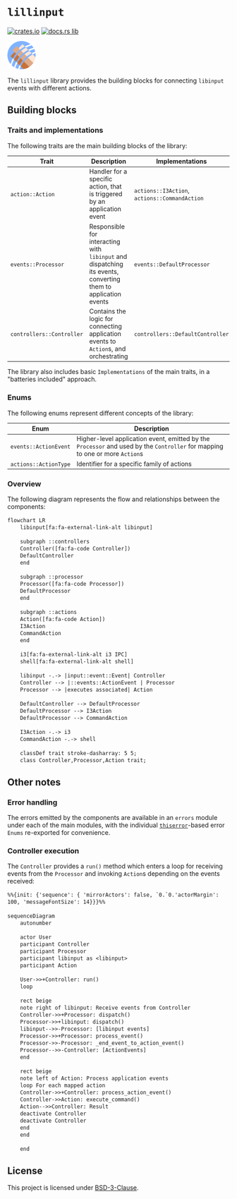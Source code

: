 # `lillinput`

[![crates.io]](https://crates.io/crates/lillinput)
[![docs.rs lib]](https://docs.rs/lillinput)

<img src="../../doc/assets/logo.svg" width="64px" alt="lillinput logo">

The `lillinput` library provides the building blocks for connecting
`libinput` events with different actions.

## Building blocks

### Traits and implementations

The following traits are the main building blocks of the library:

| Trait                     | Description                                                                                                   | Implementations                               |
|---------------------------|---------------------------------------------------------------------------------------------------------------|-----------------------------------------------|
| `action::Action`          | Handler for a specific action, that is triggered by an application event                                      | `actions::I3Action`, `actions::CommandAction` |
| `events::Processor`       | Responsible for interacting with `libinput` and dispatching its events, converting them to application events | `events::DefaultProcessor`                    |
| `controllers::Controller` | Contains the logic for connecting application events to `Action`s, and orchestrating                          | `controllers::DefaultController`              |

The library also includes basic `Implementations` of the main traits, in a
"batteries included" approach.

### Enums

The following enums represent different concepts of the library:

| Enum                  | Description                                                                                                                  |
|-----------------------|------------------------------------------------------------------------------------------------------------------------------|
| `events::ActionEvent` | Higher-level application event, emitted by the `Processor` and used by the `Controller` for mapping to one or more `Action`s |
| `actions::ActionType` | Identifier for a specific family of actions                                                                                  |

### Overview

The following diagram represents the flow and relationships between the components:

```mermaid
flowchart LR
    libinput[fa:fa-external-link-alt libinput]

    subgraph ::controllers
    Controller([fa:fa-code Controller])
    DefaultController
    end

    subgraph ::processor
    Processor([fa:fa-code Processor])
    DefaultProcessor
    end

    subgraph ::actions
    Action([fa:fa-code Action])
    I3Action
    CommandAction
    end

    i3[fa:fa-external-link-alt i3 IPC]
    shell[fa:fa-external-link-alt shell]

    libinput -.-> |input::event::Event| Controller
    Controller --> |::events::ActionEvent | Processor
    Processor --> |executes associated| Action

    DefaultController --> DefaultProcessor
    DefaultProcessor --> I3Action
    DefaultProcessor --> CommandAction

    I3Action -.-> i3
    CommandAction -.-> shell

    classDef trait stroke-dasharray: 5 5;
    class Controller,Processor,Action trait;
```

## Other notes

### Error handling

The errors emitted by the components are available in an `errors` module under
each of the main modules, with the individual [`thiserror`]-based error `Enums`
re-exported for convenience.

### Controller execution

The `Controller` provides a `run()` method which enters a loop for receiving
events from the `Processor` and invoking `Action`s depending on the events
received:

```mermaid
%%{init: {'sequence': { 'mirrorActors': false, `0.`0.'actorMargin': 100, 'messageFontSize': 14}}}%%

sequenceDiagram
    autonumber

    actor User
    participant Controller
    participant Processor
    participant libinput as <libinput>
    participant Action

    User->>+Controller: run()
    loop

    rect beige
    note right of libinput: Receive events from Controller
    Controller->>+Processor: dispatch()
    Processor->>+libinput: dispatch()
    libinput-->>-Processor: [libinput events]
    Processor->>+Processor: process_event()
    Processor->>-Processor: _end_event_to_action_event()
    Processor-->>-Controller: [ActionEvents]
    end

    rect beige
    note left of Action: Process application events
    loop For each mapped action
    Controller->>+Controller: process_action_event()
    Controller->>Action: execute_command()
    Action-->>Controller: Result
    deactivate Controller
    deactivate Controller
    end
    end

    end
```

## License

This project is licensed under [BSD-3-Clause].

[BSD-3-Clause]: ../../LICENSE

[`i3ipc`]: https://github.com/tmerr/i3ipc-rs
[`input`]: https://github.com/Smithay/input.rs
[`thiserror`]: https://github.com/dtolnay/thiserror

[crates.io]: https://img.shields.io/crates/v/lillinput
[docs.rs lib]: https://img.shields.io/docsrs/lillinput
